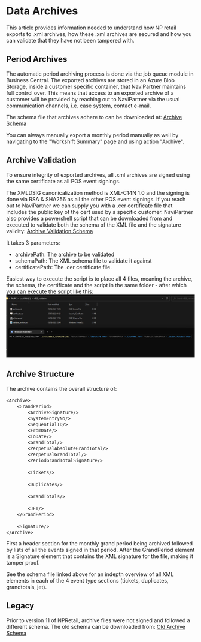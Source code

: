 # Data Archives
This article provides information needed to understand how NP retail exports to .xml archives, how these .xml archives are secured and how you can validate that they have not been tampered with.
## Period Archives
The automatic period archiving process is done via the job queue module in Business Central.
The exported archives are stored in an Azure Blob Storage, inside a customer specific container, that NaviPartner maintains full control over.
This means that access to an exported archive of a customer will be provided by reaching out to NaviPartner via the usual communication channels, i.e. case system, contact e-mail.

The schema file that archives adhere to can be downloaded at: 
[Archive Schema](./files/nf525_schema.xsd)

You can always manually export a monthly period manually as well by navigating to the "Workshift Summary" page and using action "Archive".

## Archive Validation
To ensure integrity of exported archives, all .xml archives are signed using the same certificate as all POS event signings.

The XMLDSIG canonicalization method is XML-C14N 1.0 and the signing is done via RSA & SHA256 as all the other POS event signings.
If you reach out to NaviPartner we can supply you with a .cer certificate file that includes the public key of the cert used by a specific customer.
NaviPartner also provides a powershell script that can be downloaded from and executed to validate both the schema of the XML file and the signature validity: 
[Archive Validation Schema](./files/nf525_validate_archive.ps1)

It takes 3 parameters:
- archivePath: The archive to be validated
- schemaPath: The XML schema file to validate it against
- certificatePath: The .cer certificate file.


Easiest way to execute the script is to place all 4 files, meaning the archive, the schema, the certificate and the script in the same folder - after which you can execute the script like this:
![Script Execution](./images/script_execution.png)
## Archive Structure
The archive contains the overall structure of:
```
<Archive>
    <GrandPeriod>
        <ArchiveSignature/>
        <SystemEntryNo/>
        <SequentialID/>
        <FromDate/>
        <ToDate/>
        <GrandTotal/>
        <PerpetualAbsoluteGrandTotal/>
        <PerpetualGrandTotal/>
        <PeriodGrandTotalSignature/>

        <Tickets/>        

        <Duplicates/>        

        <GrandTotals/>        

        <JET/>        
    </GrandPeriod>

    <Signature/>    
</Archive>
```
First a header section for the monthly grand period being archived followed by lists of all the events signed in that period.
After the GrandPeriod element is a Signature element that contains the XML signature for the file, making it tamper proof. 

See the schema file linked above for an indepth overview of all XML elements in each of the 4 event type sections (tickets, duplicates, grandtotals, jet).

## Legacy
Prior to version 11 of NPRetail, archive files were not signed and followed a different schema. The old schema can be downloaded from: 
[Old Archive Schema](./files/nf525_schema_old.xsd)